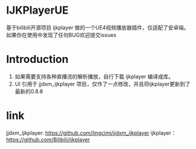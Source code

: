 # IJKPlayerUE
基于bilibili开源项目 ijkplayer 做的一个UE4视频播放器插件，仅适配了安卓端。如果你在使用中发现了任何BUG欢迎提交issues
# Introduction
1. 如果需要支持各种直播流的解析播放，自行下载 ijkplayer 编译成库。
2. UI 引用于 jjdxm_ijkplayer 项目，仅作了一点修改，并且将ijkplayer更新到了最新的0.8.8


# link
jjdxm_ijkplayer: https://github.com/lingcimi/jjdxm_ijkplayer 
ijkplayer：https://github.com/Bilibili/ijkplayer